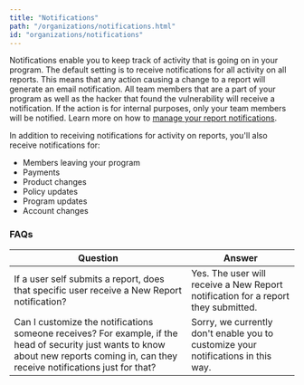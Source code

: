 ```yaml
---
title: "Notifications"
path: "/organizations/notifications.html"
id: "organizations/notifications"
---
```


Notifications enable you to keep track of activity that is going on in your program. The default setting is to receive notifications for all activity on all reports. This means that any action causing a change to a report will generate an email notification. All team members that are a part of your program as well as the hacker that found the vulnerability will receive a notification.  If the action is for internal purposes, only your team members will be notified. Learn more on how to [manage your report notifications](/hackers/manage-notifications.html). 

In addition to receiving notifications for activity on reports, you'll also receive notifications for:
* Members leaving your program
* Payments
* Product changes
* Policy updates
* Program updates
* Account changes

### FAQs

Question | Answer
-------- | -------
If a user self submits a report, does that specific user receive a New Report notification? | Yes. The user will receive a New Report notification for a report they submitted.
Can I customize the notifications someone receives?  For example, if the head of security just wants to know about new reports coming in, can they receive notifications just for that? | Sorry, we currently don't enable you to customize your notifications in this way.
